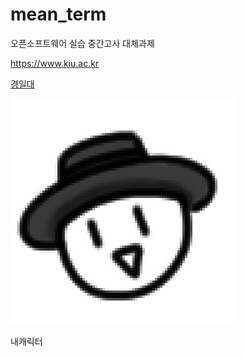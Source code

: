 # mean_term

오픈소프트웨어 실습 중간고사 대체과제


<https://www.kiu.ac.kr>

[경일대](https://www.kiu.ac.kr)

![내캐릭터](./KakaoTalk_20220420_212518295.jpg)

내캐릭터

